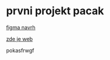 # prvni projekt pacak

[figma navrh](https://www.figma.com/file/PdJ7jOHpFGKZiTlaVEJYlt/pacak_logoipsum?node-id=130%3A607&t=AgPjgF4O32vImWaM-1)

[zde je web](https://pslib-cz.github.io/2022l3web-pppp-tomaspacak/)

<p>pokasfrwgf<p>
